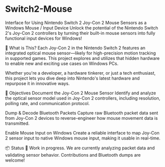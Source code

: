 # Switch2-Mouse
Interface for Using Nintendo Switch 2 Joy-Con 2 Mouse Sensors as a Windows Mouse / Input Device
Unlock the potential of the Nintendo Switch 2's Joy-Con 2 controllers by turning their built-in mouse sensors into fully functional input devices for Windows!

🧠 What is This?
Each Joy-Con 2 in the Nintendo Switch 2 features an integrated optical mouse sensor—likely for high-precision motion tracking in supported games. This project explores and utilizes that hidden hardware to enable new and exciting use cases on Windows PCs.

Whether you're a developer, a hardware tinkerer, or just a tech enthusiast, this project lets you dive deep into Nintendo's latest hardware and repurpose it in innovative ways.

🎯 Objectives
Document the Joy-Con 2 Mouse Sensor
Identify and analyze the optical sensor model used in Joy-Con 2 controllers, including resolution, polling rate, and communication protocol.

Dump & Decode Bluetooth Packets
Capture raw Bluetooth packet data sent from Joy-Con 2 devices to reverse-engineer how mouse movement data is transmitted.

Enable Mouse Input on Windows
Create a reliable interface to map Joy-Con 2 sensor input to native Windows mouse input, making it usable in real-time.

📦 Status
🚧 Work in progress.
We are currently analyzing packet data and validating sensor behavior. Contributions and Bluetooth dumps are welcome!
